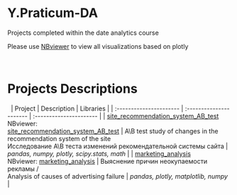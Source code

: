# Y.Praticum-DA
Projects completed within the date analytics course

Please use [NBviewer](https://nbviewer.org/github/im-gary/) to view all visualizations based on plotly

 
# Projects Descriptions
 
| Project | Description | Libraries | 
| :---------------------- | :---------------------- | :---------------------- |
| [site_recommendation_system_AB_test](site_recommendation_system_AB_test) <br /> NBviewer: <br /> [site_recommendation_system_AB_test](https://nbviewer.org/github/im-gary/Y.Praticum-DA/blob/main/site_recommendation_system_AB_test/site_recommendation_system_AB_test.ipynb) | A\B test study of changes in the recommendation system of the site  <br />  Исследование А\В теста изменений рекомендательной системы сайта | *pandas, numpy, plotly, scipy.stats, math* |
| [marketing_analysis](marketing_analysis) <br /> NBviewer: [marketing_analysis](https://nbviewer.org/github/anait-nik/practicum_DA_projects/blob/main/marketing_analysis/marketing_analysis.ipynb?flush_cache=true) | Выяснение причин неокупаемости рекламы /<br />  Analysis of causes of advertising failure | *pandas, plotly, matplotlib, numpy* |
